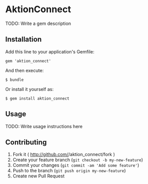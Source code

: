 # AktionConnect

TODO: Write a gem description

## Installation

Add this line to your application's Gemfile:

    gem 'aktion_connect'

And then execute:

    $ bundle

Or install it yourself as:

    $ gem install aktion_connect

## Usage

TODO: Write usage instructions here

## Contributing

1. Fork it ( http://github.com/<my-github-username>/aktion_connect/fork )
2. Create your feature branch (`git checkout -b my-new-feature`)
3. Commit your changes (`git commit -am 'Add some feature'`)
4. Push to the branch (`git push origin my-new-feature`)
5. Create new Pull Request
